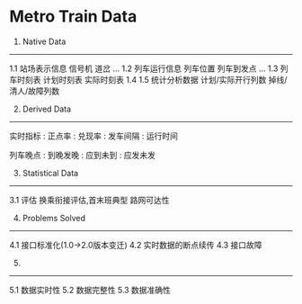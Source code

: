 Metro Train Data
==============
1. Native Data
-----------------
1.1 站场表示信息
信号机
道岔
...
1.2 列车运行信息
列车位置
列车到发点
...
1.3 列车时刻表
计划时刻表
实际时刻表
1.4 
1.5 统计分析数据
计划/实际开行列数
掉线/清人/故障列数

2. Derived Data
-------------------
实时指标
: 正点率
: 兑现率
: 发车间隔
: 运行时间

列车晚点
: 到晚发晚
: 应到未到
: 应发未发


3. Statistical Data
---------------------
3.1 评估
换乘衔接评估,首末班典型
路网可达性

4. Problems Solved
-----------------------
4.1 接口标准化(1.0->2.0版本变迁)
4.2 实时数据的断点续传
4.3 接口故障

5. 
----------------------
5.1 数据实时性
5.2 数据完整性
5.3 数据准确性
